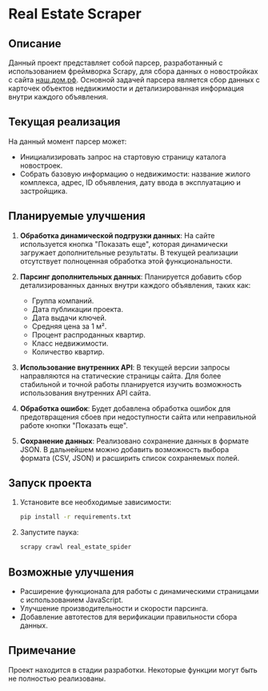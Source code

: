 # Real Estate Scraper

## Описание

Данный проект представляет собой парсер, разработанный с использованием фреймворка Scrapy, для сбора данных о новостройках с сайта [наш.дом.рф](https://наш.дом.рф). Основной задачей парсера является сбор данных с карточек объектов недвижимости и детализированная информация внутри каждого объявления.

## Текущая реализация

На данный момент парсер может:
- Инициализировать запрос на стартовую страницу каталога новостроек.
- Собрать базовую информацию о недвижимости: название жилого комплекса, адрес, ID объявления, дату ввода в эксплуатацию и застройщика.

## Планируемые улучшения

1. **Обработка динамической подгрузки данных**: На сайте используется кнопка "Показать еще", которая динамически загружает дополнительные результаты. В текущей реализации отсутствует полноценная обработка этой функциональности.
   
2. **Парсинг дополнительных данных**: Планируется добавить сбор детализированных данных внутри каждого объявления, таких как:
   - Группа компаний.
   - Дата публикации проекта.
   - Дата выдачи ключей.
   - Средняя цена за 1 м².
   - Процент распроданных квартир.
   - Класс недвижимости.
   - Количество квартир.
   
3. **Использование внутренних API**: В текущей версии запросы направляются на статические страницы сайта. Для более стабильной и точной работы планируется изучить возможность использования внутренних API сайта.

4. **Обработка ошибок**: Будет добавлена обработка ошибок для предотвращения сбоев при недоступности сайта или неправильной работе кнопки "Показать еще".

5. **Сохранение данных**: Реализовано сохранение данных в формате JSON. В дальнейшем можно добавить возможность выбора формата (CSV, JSON) и расширить список сохраняемых полей.

## Запуск проекта

1. Установите все необходимые зависимости:
    ```bash
    pip install -r requirements.txt
    ```

2. Запустите паука:
    ```bash
    scrapy crawl real_estate_spider
    ```

## Возможные улучшения

- Расширение функционала для работы с динамическими страницами с использованием JavaScript.
- Улучшение производительности и скорости парсинга.
- Добавление автотестов для верификации правильности сбора данных.

## Примечание

Проект находится в стадии разработки. Некоторые функции могут быть не полностью реализованы.
